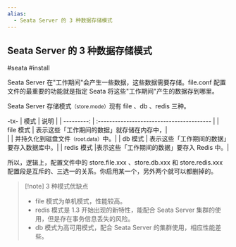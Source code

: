 ```yaml
---
alias: 
  - Seata Server 的 3 种数据存储模式
---
```


## Seata Server 的 3 种数据存储模式

#seata #install 

Seata Server 在"工作期间"会产生一些数据，这些数据需要存储。file.conf 配置文件的最重要的功能就是指定 Seata 将这些"工作期间"产生的数据存到哪里。

Seata Server 存储模式<small>（store.mode）</small>现有 file 、db 、redis 三种。

-tx-
|       模式 | 说明                                      |
| ---------: | :---------------------------------------- |
|  file 模式 | 表示这些「工作期间的数据」就存储在内存中，| \
|            | 并持久化到磁盘文件<small>（root.data）</small>中。| 
|    db 模式 | 表示这些「工作期间的数据」要存入数据库中。| 
| redis 模式 |表示这些「工作期间的数据」要存入 Redis 中。| 

所以，逻辑上，配置文件中的 store.file.xxx 、store.db.xxx 和 store.redis.xxx 配置段是互斥的、三选一的关系。你启用某一个，另外两个就可以都删掉的。

> [!note] 3 种模式优缺点
> - file 模式为单机模式，性能较高。 
> - redis 模式是 1.3 开始出现的新特性，能配合 Seata Server 集群的使用，但是存在事务信息丢失的风险。
> - db 模式为高可用模式，配合 Seata Server 的集群使用，相应性能差些。
